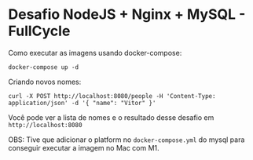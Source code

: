 # Desafio NodeJS + Nginx + MySQL - FullCycle

Como executar as imagens usando docker-compose:

```
docker-compose up -d
```

Criando novos nomes:

```
curl -X POST http://localhost:8080/people -H 'Content-Type: application/json' -d '{ "name": "Vitor" }'
```

Você pode ver a lista de nomes e o resultado desse desafio em `http://localhost:8080`

OBS: Tive que adicionar o platform no `docker-compose.yml` do mysql para conseguir executar a imagem no Mac com M1.